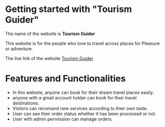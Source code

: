 # Getting started with "Tourism Guider"

The name of the website is **Tourism Guider**

This website is for the people who love to travel across places for Pleasure or adventure.

The live link of the website [Tourism Guider]()

# Features and Functionalities

- In this website, anyone can book for their dream travel places easily.
- anyone with a gmail account holder can book for their travel destinations.
- Visitors can recomand new services according to their own taste.
- User can see their order status whether it has been processed or not.
- User with admin permission can manage orders.

